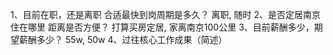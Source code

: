 1、目前在职，还是离职 合适最快到岗周期是多久？
离职, 随时
2、是否定居南京 住在哪里 距离是否方便？
打算买房定居, 家离南京100公里
3、目前薪酬多少，期望薪酬多少？
55w, 50w
4、过往核心工作成果（简述）